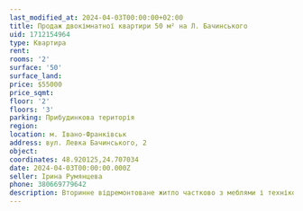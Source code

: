 ```yaml
---
last_modified_at: 2024-04-03T00:00:00+02:00
title: Продаж двокімнатної квартири 50 м² на Л. Бачинського
uid: 1712154964
type: Квартира
rent:
rooms: '2'
surface: '50'
surface_land:
price: $55000
price_sqmt:
floor: '2'
floors: '3'
parking: Прибудинкова територія
region:
location: м. Івано-Франківськ
address: вул. Левка Бачинського, 2
object:
coordinates: 48.920125,24.707034
date: 2024-04-03T00:00:00.000Z
seller: Ірина Румянцева
phone: 380669779642
description: Вторинне відремонтоване житло частково з меблями і технікою, придатне для проживання
---
```


